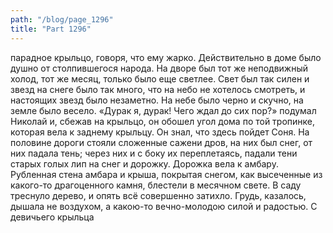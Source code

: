 ```yaml
---
path: "/blog/page_1296"
title: "Part 1296"
---
```


 парадное крыльцо, говоря, что ему жарко. Действительно в доме было душно от столпившегося народа.
На дворе был тот же неподвижный холод, тот же месяц, только было еще светлее. Свет был так силен и звезд на снеге было так много, что на небо не хотелось смотреть, и настоящих звезд было незаметно. На небе было черно и скучно, на земле было весело.
«Дурак я, дурак! Чего ждал до сих пор?» подумал Николай и, сбежав на крыльцо, он обошел угол дома по той тропинке, которая вела к заднему крыльцу. Он знал, что здесь пойдет Соня. На половине дороги стояли сложенные сажени дров, на них был снег, от них падала тень; через них и с боку их переплетаясь, падали тени старых голых лип на снег и дорожку. Дорожка вела к амбару. Рубленная стена амбара и крыша, покрытая снегом, как высеченные из какого-то драгоценного камня, блестели в месячном свете. В саду треснуло дерево, и опять всё совершенно затихло. Грудь, казалось, дышала не воздухом, а какою-то вечно-молодою силой и радостью.
С девичьего крыльца 
